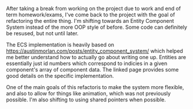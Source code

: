 After taking a break from working on the project due to work and end of term homework/exams, I've come back to the project with the goal of refactoring the entire thing. I'm shifting towards an Entity Component System instead of the more OOP style of before. Some code can definitely be resused, but not until later.

The ECS implementation is heavily based on https://austinmorlan.com/posts/entity_component_system/ which helped me better understand how to actually go about writing one up. Entities are essentially just id numbers which correspond to indicies in a given component's array of component data. The linked page provides some good details on the specific implementation.

One of the main goals of this refactoris to make the system more flexible, and also to allow for things like animation, which was not previously possible. I'm also shifting to using shared pointers when possible.
